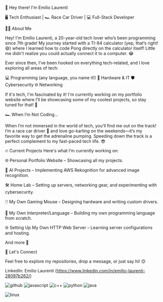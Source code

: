 👋 Hey there! I'm Emilio Laurenti

🖥️ Tech Enthusiast | 🏎️ Race Car Driver | 💻 Full-Stack Developer

👨‍💻 About Me

Hey! I'm Emilio Laurenti, a 20-year-old tech lover who’s been programming since 7th grade! My journey started with a TI-84 calculator (yep, that’s right! 😄) where I learned how to code Pong directly on the calculator itself! Little me didn't realize you could actually connect it to a computer. 😂

Ever since then, I’ve been hooked on everything tech-related, and I love exploring all areas of tech:


💻 Programming (any language, you name it!)
🔧 Hardware & IT
🛡️ Cybersecurity
🌐 Networking


If it's tech, I'm fascinated by it! I'm currently working on my portfolio website where I’ll be showcasing some of my coolest projects, so stay tuned for that! 🚀

🏎️ When I’m Not Coding...

When I’m not immersed in the world of tech, you’ll find me out on the track!
I’m a race car driver 🏁 and love go-karting on the weekends—it’s my favorite way to get the adrenaline pumping. Speeding down the track is a perfect complement to my fast-paced tech life. 😎

🔥 Current Projects
Here's what I’m currently working on:

🌐 Personal Portfolio Website – Showcasing all my projects.

🤖 AI Projects – Implementing AWS Rekognition for advanced image recognition.

🛠️ Home Lab – Setting up servers, networking gear, and experimenting with cybersecurity.

🖱️ My Own Gaming Mouse – Designing hardware and writing custom drivers.

👾 My Own Interpreter/Language – Building my own programming language from scratch.

🌐 Setting Up My Own HTTP Web Server – Learning server configurations and hosting.

And more 🎉

🌟 Let's Connect

Feel free to explore my repositories, drop a message, or just say hi! 😊

LinkedIn: Emilio Laurenti (https://www.linkedin.com/in/emilio-laurenti-28097b262/)

![github](https://img.shields.io/badge/GitHub-000000?style=for-the-badge&logo=GitHub&logoColor=white)
![javascript](https://img.shields.io/badge/JavaScript-F7DF1E?style=for-the-badge&logo=javascript&logoColor=blac)
![c++](https://img.shields.io/badge/C%2B%2B-00599C?style=for-the-badge&logo=c%2B%2B&logoColor=white)
![python](https://img.shields.io/badge/Python-3776AB?style=for-the-badge&logo=python&logoColor=white)
![java](https://img.shields.io/badge/Java-ED8B00?style=for-the-badge&logo=java&logoColor=white)

![linux](https://img.shields.io/badge/Linux-FCC624?style=for-the-badge&logo=linux&logoColor=black)


